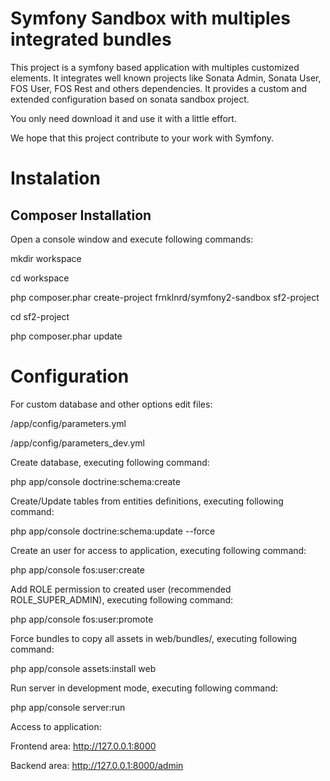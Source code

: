 # Symfony Sandbox with multiples integrated bundles

This project is a symfony based application with multiples customized elements. It integrates well known projects like Sonata Admin, Sonata User, FOS User, FOS Rest and others dependencies. It provides a custom and extended configuration based on sonata sandbox project.

You only need download it and use it with a little effort. 

We hope that this project contribute to your work with Symfony.

# Instalation

Composer Installation
---------------------

Open a console window and execute following commands:

mkdir workspace

cd workspace

php composer.phar create-project frnklnrd/symfony2-sandbox sf2-project

cd sf2-project

php composer.phar update


# Configuration

For custom database and other options edit files:

/app/config/parameters.yml

/app/config/parameters_dev.yml

Create database, executing following command:

php app/console doctrine:schema:create

Create/Update tables from entities definitions, executing following command:

php app/console doctrine:schema:update --force

Create an user for access to application, executing following command:

php app/console fos:user:create

Add ROLE permission to created user (recommended ROLE_SUPER_ADMIN), executing following command:

php app/console fos:user:promote

Force bundles to copy all assets in web/bundles/, executing following command:

php app/console assets:install web

Run server in development mode, executing following command:

php app/console server:run

Access to application:

Frontend area: http://127.0.0.1:8000

Backend area: http://127.0.0.1:8000/admin






